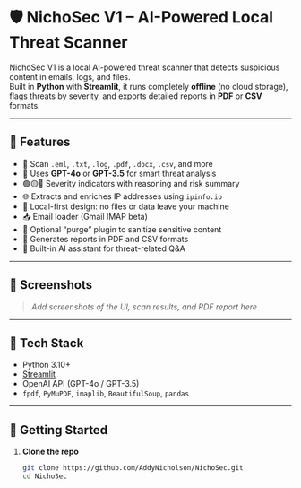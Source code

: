 # 🛡️ NichoSec V1 – AI-Powered Local Threat Scanner

NichoSec V1 is a local AI-powered threat scanner that detects suspicious content in emails, logs, and files.  
Built in **Python** with **Streamlit**, it runs completely **offline** (no cloud storage), flags threats by severity, and exports detailed reports in **PDF** or **CSV** formats.

---

## 🚀 Features

- 📄 Scan `.eml`, `.txt`, `.log`, `.pdf`, `.docx`, `.csv`, and more
- 🤖 Uses **GPT-4o** or **GPT-3.5** for smart threat analysis
- 🟢🟡🔴 Severity indicators with reasoning and risk summary
- 🌐 Extracts and enriches IP addresses using `ipinfo.io`
- 🔐 Local-first design: no files or data leave your machine
- 📥 Email loader (Gmail IMAP beta)
- 🧹 Optional “purge” plugin to sanitize sensitive content
- 🧾 Generates reports in PDF and CSV formats
- 💬 Built-in AI assistant for threat-related Q&A

---

## 📸 Screenshots

> _Add screenshots of the UI, scan results, and PDF report here_

---

## 📂 Tech Stack

- Python 3.10+
- [Streamlit](https://streamlit.io)
- OpenAI API (GPT-4o / GPT-3.5)
- `fpdf`, `PyMuPDF`, `imaplib`, `BeautifulSoup`, `pandas`

---

## 🔧 Getting Started

1. **Clone the repo**  
   ```bash
   git clone https://github.com/AddyNicholson/NichoSec.git
   cd NichoSec
